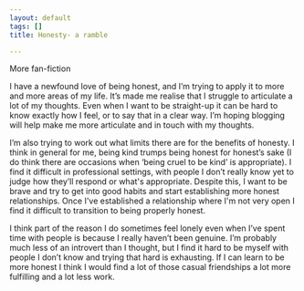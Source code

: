 ```yaml
---
layout: default
tags: []
title: Honesty- a ramble

---
```

More fan-fiction

I have a newfound love of being honest, and I’m trying to apply it to more and more areas of my life. It’s made me realise that I struggle to articulate a lot of my thoughts. Even when I want to be straight-up it can be hard to know exactly how I feel, or to say that in a clear way. I’m hoping blogging will help make me more articulate and in touch with my thoughts.

I’m also trying to work out what limits there are for the benefits of honesty. I think in general for me, being kind trumps being honest for honest’s sake (I do think there are occasions when ‘being cruel to be kind’ is appropriate). I find it difficult in professional settings, with people I don’t really know yet to judge how they’ll respond or what's appropriate. Despite this, I want to be brave and try to get into good habits and start establishing more honest relationships. Once I've established a relationship where I'm not very open I find it difficult to transition to being properly honest.

I think part of the reason I do sometimes feel lonely even when I’ve spent time with people is because I really haven’t been genuine. I’m probably much less of an introvert than I thought, but I find it hard to be myself with people I don’t know and trying that hard is exhausting. If I can learn to be more honest I think I would find a lot of those casual friendships a lot more fulfilling and a lot less work.